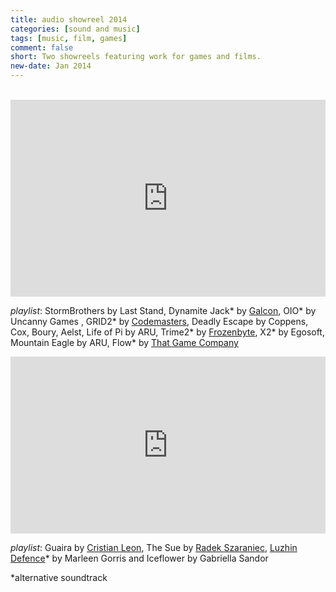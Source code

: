 ```yaml
---
title: audio showreel 2014
categories: [sound and music]
tags: [music, film, games]
comment: false
short: Two showreels featuring work for games and films.
new-date: Jan 2014
---
```

<br>
<div style="padding:62.5% 0 0 0;position:relative;"><iframe src="https://player.vimeo.com/video/76212330?title=0&byline=0&portrait=0" style="position:absolute;top:0;left:0;width:100%;height:100%;" frameborder="0" webkitallowfullscreen mozallowfullscreen allowfullscreen></iframe></div><script src="https://player.vimeo.com/api/player.js"></script>

_playlist_: StormBrothers by Last Stand, Dynamite Jack* by [Galcon](http://www.galcon.com/dynamitejack/),  OIO* by Uncanny Games , GRID2* by [Codemasters](http://www.gridgame.com/uk/home), Deadly Escape by Coppens, Cox, Boury, Aelst, Life of Pi by ARU, Trime2* by [Frozenbyte](http://trine2.com/site/), X2* by Egosoft,  Mountain Eagle by ARU, Flow* by [That Game Company](http://thatgamecompany.com/#games/flow/)  

<div style="left: 0; width: 100%; height: 0; position: relative; padding-bottom: 56.2493%;"><iframe src="https://www.youtube.com/embed/ELanJl3uJvw?rel=0&amp;showinfo=0" style="border: 0; top: 0; left: 0; width: 100%; height: 100%; position: absolute;" allowfullscreen scrolling="no"></iframe></div>

_playlist_: Guaira by [Cristian Leon](https://www.linkedin.com/in/leoncristian/), The Sue by [Radek Szaraniec](https://www.linkedin.com/in/radekszaraniec/), [Luzhin Defence](https://www.imdb.com/title/tt0211492/)* by Marleen Gorris and Iceflower by Gabriella Sandor

*alternative soundtrack
